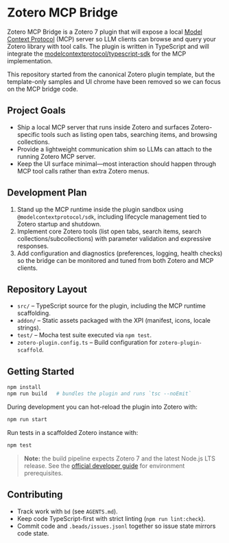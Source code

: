 # Zotero MCP Bridge

Zotero MCP Bridge is a Zotero 7 plugin that will expose a local [Model Context Protocol](https://modelcontextprotocol.io) (MCP) server so LLM clients can browse and query your Zotero library with tool calls. The plugin is written in TypeScript and will integrate the [modelcontextprotocol/typescript-sdk](https://github.com/modelcontextprotocol/typescript-sdk) for the MCP implementation.

This repository started from the canonical Zotero plugin template, but the template-only samples and UI chrome have been removed so we can focus on the MCP bridge code.

## Project Goals

- Ship a local MCP server that runs inside Zotero and surfaces Zotero-specific tools such as listing open tabs, searching items, and browsing collections.
- Provide a lightweight communication shim so LLMs can attach to the running Zotero MCP server.
- Keep the UI surface minimal—most interaction should happen through MCP tool calls rather than extra Zotero menus.

## Development Plan

1. Stand up the MCP runtime inside the plugin sandbox using `@modelcontextprotocol/sdk`, including lifecycle management tied to Zotero startup and shutdown.
2. Implement core Zotero tools (list open tabs, search items, search collections/subcollections) with parameter validation and expressive responses.
3. Add configuration and diagnostics (preferences, logging, health checks) so the bridge can be monitored and tuned from both Zotero and MCP clients.

## Repository Layout

- `src/` – TypeScript source for the plugin, including the MCP runtime scaffolding.
- `addon/` – Static assets packaged with the XPI (manifest, icons, locale strings).
- `test/` – Mocha test suite executed via `npm test`.
- `zotero-plugin.config.ts` – Build configuration for `zotero-plugin-scaffold`.

## Getting Started

```bash
npm install
npm run build   # bundles the plugin and runs `tsc --noEmit`
```

During development you can hot-reload the plugin into Zotero with:

```bash
npm run start
```

Run tests in a scaffolded Zotero instance with:

```bash
npm test
```

> **Note:** the build pipeline expects Zotero 7 and the latest Node.js LTS release. See the [official developer guide](https://www.zotero.org/support/dev/zotero_7_for_developers) for environment prerequisites.

## Contributing

- Track work with `bd` (see `AGENTS.md`).
- Keep code TypeScript-first with strict linting (`npm run lint:check`).
- Commit code and `.beads/issues.jsonl` together so issue state mirrors code state.
